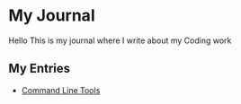 # My Journal
Hello This is my journal where I write about my Coding work

## My Entries
- [Command Line Tools](entries/entry_01.md)
